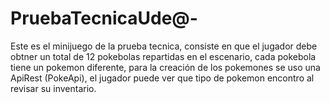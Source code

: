 # PruebaTecnicaUde@-

Este es el minijuego de la prueba tecnica, consiste en que el jugador debe obtner un total de 12 pokebolas repartidas en el escenario, cada pokebola tiene un pokemon diferente, para la creación de los pokemones se uso una ApiRest (PokeApi), el jugador puede ver que tipo de pokemon encontro al revisar su inventario. 
